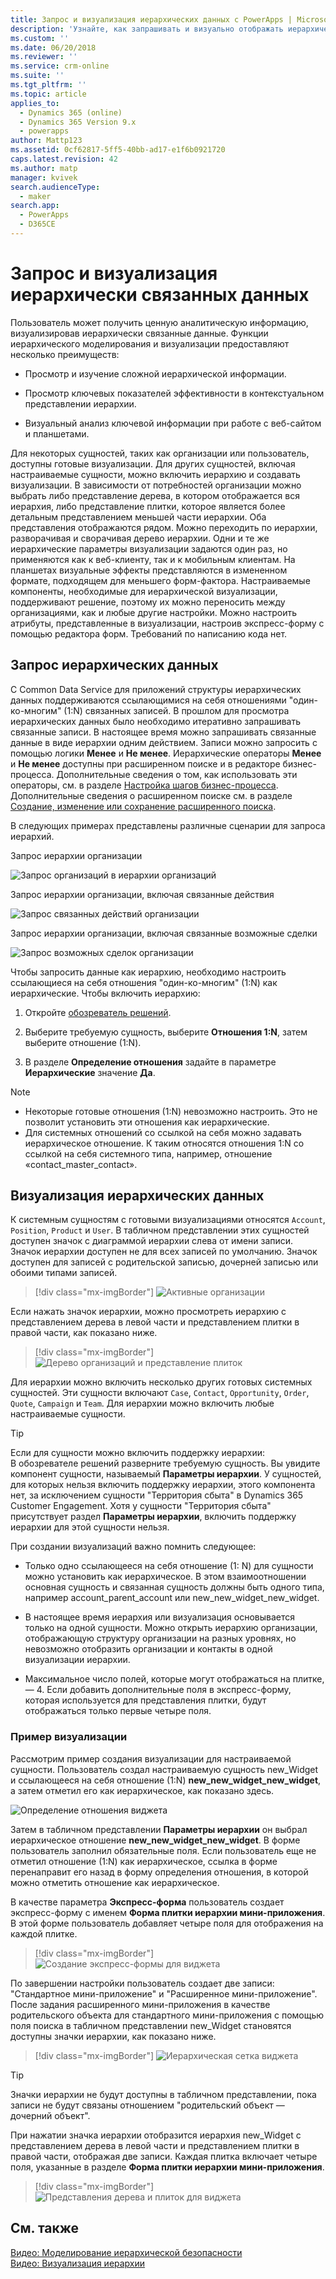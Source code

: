 ```yaml
---
title: Запрос и визуализация иерархических данных с PowerApps | MicrosoftDocs
description: 'Узнайте, как запрашивать и визуально отображать иерархически связанные данные'
ms.custom: ''
ms.date: 06/20/2018
ms.reviewer: ''
ms.service: crm-online
ms.suite: ''
ms.tgt_pltfrm: ''
ms.topic: article
applies_to:
  - Dynamics 365 (online)
  - Dynamics 365 Version 9.x
  - powerapps
author: Mattp123
ms.assetid: 0cf62817-5ff5-40bb-ad17-e1f6b0921720
caps.latest.revision: 42
ms.author: matp
manager: kvivek
search.audienceType:
  - maker
search.app:
  - PowerApps
  - D365CE
---
```

# <a name="query-and-visualize-hierarchically-related-data"></a>Запрос и визуализация иерархически связанных данных

Пользователь может получить ценную аналитическую информацию, визуализировав иерархически связанные данные. Функции иерархического моделирования и визуализации предоставляют несколько преимуществ:  
  
-   Просмотр и изучение сложной иерархической информации.  
  
-   Просмотр ключевых показателей эффективности в контекстуальном представлении иерархии.  
  
-   Визуальный анализ ключевой информации при работе с веб-сайтом и планшетами.  
  
Для некоторых сущностей, таких как организации или пользователь, доступны готовые визуализации. Для других сущностей, включая настраиваемые сущности, можно включить иерархию и создавать визуализации. В зависимости от потребностей организации можно выбрать либо представление дерева, в котором отображается вся иерархия, либо представление плитки, которое является более детальным представлением меньшей части иерархии. Оба представления отображаются рядом. Можно переходить по иерархии, разворачивая и сворачивая дерево иерархии. Одни и те же иерархические параметры визуализации задаются один раз, но применяются как к веб-клиенту, так и к мобильным клиентам. На планшетах визуальные эффекты представляются в измененном формате, подходящем для меньшего форм-фактора. Настраиваемые компоненты, необходимые для иерархической визуализации, поддерживают решение, поэтому их можно переносить между организациями, как и любые другие настройки. Можно настроить атрибуты, представленные в визуализации, настроив экспресс-форму с помощью редактора форм. Требований по написанию кода нет.  
  
<a name="BKMK_Querydata"></a>   
## <a name="query-hierarchical-data"></a>Запрос иерархических данных  
 С Common Data Service для приложений структуры иерархических данных поддерживаются ссылающимися на себя отношениями "один-ко-многим" (1:N) связанных записей. В прошлом для просмотра иерархических данных было необходимо итеративно запрашивать связанные записи. В настоящее время можно запрашивать связанные данные в виде иерархии одним действием. Записи можно запросить с помощью логики **Менее** и **Не менее**. Иерархические операторы **Менее** и **Не менее** доступны при расширенном поиске и в редакторе бизнес-процесса. Дополнительные сведения о том, как использовать эти операторы, см. в разделе [Настройка шагов бизнес-процесса](/flow/configure-workflow-steps). Дополнительные сведения о расширенном поиске см. в разделе [Создание, изменение или сохранение расширенного поиска](https://docs.microsoft.com/dynamics365/customer-engagement/basics/save-advanced-find-search).  
  
 В следующих примерах представлены различные сценарии для запроса иерархий.  
  
 Запрос иерархии организации  
  
 ![Запрос организаций в иерархии организаций](media/query-accounts.png "Запрос организаций в иерархии организаций")  
  
 Запрос иерархии организации, включая связанные действия  
  
 ![Запрос связанных действий организации](media/query-account-related-activities.png "Запрос связанных действий организации")  
  
 Запрос иерархии организации, включая связанные возможные сделки  
  
 ![Запрос возможных сделок организации](media/query-account-related-opportunities.png "Запрос возможных сделок организации")  
  
 Чтобы запросить данные как иерархию, необходимо настроить ссылающиеся на себя отношения "один-ко-многим" (1:N) как иерархические. Чтобы включить иерархию:  
  
1.  Откройте [обозреватель решений](../model-driven-apps/advanced-navigation.md#solution-explorer). 
  
2.  Выберите требуемую сущность, выберите **Отношения 1:N**, затем выберите отношение (1:N). 

3.  В разделе **Определение отношения** задайте в параметре **Иерархические** значение **Да**.  
  
> [!NOTE]
> - Некоторые готовые отношения (1:N) невозможно настроить. Это не позволит установить эти отношения как иерархические.  
> - Для системных отношений со ссылкой на себя можно задавать иерархическое отношение. К таким относятся отношения 1:N со ссылкой на себя системного типа, например, отношение «contact_master_contact».  
  
<a name="BKMK_Visualizedata"></a>   
## <a name="visualize-hierarchical-data"></a>Визуализация иерархических данных  
 К системным сущностям с готовыми визуализациями относятся `Account`, `Position`, `Product` и `User`. В табличном представлении этих сущностей доступен значок с диаграммой иерархии слева от имени записи. Значок иерархии доступен не для всех записей по умолчанию. Значок доступен для записей с родительской записью, дочерней записью или обоими типами записей.  
 
 > [!div class="mx-imgBorder"] 
 > ![Активные организации](media/cust-hs-active-account.png "Активные организации")  
  
 Если нажать значок иерархии, можно просмотреть иерархию с представлением дерева в левой части и представлением плитки в правой части, как показано ниже.  
  
> [!div class="mx-imgBorder"] 
> ![Дерево организаций и представление плиток](media/hierachy-security-accounts-tile-view.png "Дерево организаций и представление плиток")  
  
 Для иерархии можно включить несколько других готовых системных сущностей. Эти сущности включают `Case`, `Contact`, `Opportunity`, `Order`, `Quote`, `Campaign` и `Team`. Для иерархии можно включить любые настраиваемые сущности.  
  
> [!TIP]
>  Если для сущности можно включить поддержку иерархии:  
>  В обозревателе решений разверните требуемую сущность. Вы увидите компонент сущности, называемый **Параметры иерархии**. У сущностей, для которых нельзя включить поддержку иерархии, этого компонента нет, за исключением сущности "Территория сбыта" в Dynamics 365 Customer Engagement. Хотя у сущности "Территория сбыта" присутствует раздел **Параметры иерархии**, включить поддержку иерархии для этой сущности нельзя.  
  
 При создании визуализаций важно помнить следующее:  
  
-   Только одно ссылающееся на себя отношение (1: N) для сущности можно установить как иерархическое. В этом взаимоотношении основная сущность и связанная сущность должны быть одного типа, например account_parent_account или new_new_widget_new_widget.  
  
-   В настоящее время иерархия или визуализация основывается только на одной сущности. Можно открыть иерархию организации, отображающую структуру организации на разных уровнях, но невозможно отобразить организации и контакты в одной визуализации иерархии.  
  
-   Максимальное число полей, которые могут отображаться на плитке, — 4. Если добавить дополнительные поля в экспресс-форму, которая используется для представления плитки, будут отображаться только первые четыре поля.  
  
### <a name="visualization-example"></a>Пример визуализации  
 Рассмотрим пример создания визуализации для настраиваемой сущности. Пользователь создал настраиваемую сущность new_Widget и ссылающееся на себя отношение (1:N) **new_new_widget_new_widget**, а затем отметил его как иерархическое, как показано здесь.  
  
 ![Определение отношения виджета](media/widget-relationship-definition.png "Определение отношения виджета")  
  
 Затем в табличном представлении **Параметры иерархии** он выбрал иерархическое отношение **new_new_widget_new_widget**. В форме пользователь заполнил обязательные поля. Если пользователь еще не отметил отношение (1:N) как иерархическое, ссылка в форме перенаправит его назад в форму определения отношения, в которой можно отметить отношение как иерархическое.  
  
 В качестве параметра **Экспресс-форма** пользователь создает экспресс-форму с именем **Форма плитки иерархии мини-приложения**. В этой форме пользователь добавляет четыре поля для отображения на каждой плитке.  
  
> [!div class="mx-imgBorder"] 
> ![Создание экспресс-формы для виджета](media/create-quickf-orm.png "Создание экспресс-формы для виджета")  
  
 По завершении настройки пользователь создает две записи: "Стандартное мини-приложение" и "Расширенное мини-приложение". После задания расширенного мини-приложения в качестве родительского объекта для стандартного мини-приложения с помощью поля поиска в табличном представлении new_Widget становятся доступны значки иерархии, как показано ниже.  
  
> [!div class="mx-imgBorder"] 
> ![Иерархическая сетка виджета](media/widget-hierarchy-grid.png "Иерархическая сетка виджета")  
  
> [!TIP]
>  Значки иерархии не будут доступны в табличном представлении, пока записи не будут связаны отношением "родительский объект — дочерний объект".  
  
 При нажатии значка иерархии отобразится иерархия new_Widget с представлением дерева в левой части и представлением плитки в правой части, отображая две записи. Каждая плитка включает четыре поля, указанные в разделе **Форма плитки иерархии мини-приложения**.  
 
 > [!div class="mx-imgBorder"] 
 > ![Представления дерева и плиток для виджета](media/widget-tree-tiles.png "Представления дерева и плиток для виджета")  
  
## <a name="see-also"></a>См. также  
 [Видео: Моделирование иерархической безопасности](http://www.youtube.com/watch?v=kx5So32DrCo&index=10&list=PLC3591A8FE4ADBE07)   
 [Видео: Визуализация иерархии](http://www.youtube.com/watch?v=_dGBE6icLNw&index=9&list=PLC3591A8FE4ADBE07)
